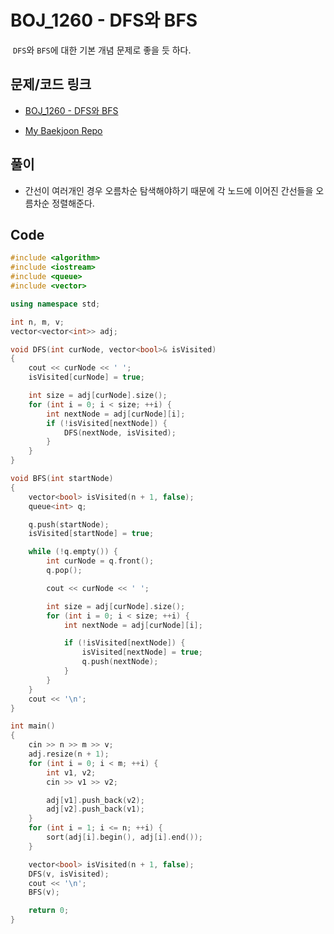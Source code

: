 # BOJ_1260 - DFS와 BFS

&nbsp;`DFS`와 `BFS`에 대한 기본 개념 문제로 좋을 듯 하다.

## 문제/코드 링크

- [BOJ_1260 - DFS와 BFS](https://www.acmicpc.net/problem/1260)

- [My Baekjoon Repo](https://github.com/Meantint/Baekjoon)

## 풀이

- 간선이 여러개인 경우 오름차순 탐색해야하기 때문에 각 노드에 이어진 간선들을 오름차순 정렬해준다.

## Code

```cpp
#include <algorithm>
#include <iostream>
#include <queue>
#include <vector>

using namespace std;

int n, m, v;
vector<vector<int>> adj;

void DFS(int curNode, vector<bool>& isVisited)
{
    cout << curNode << ' ';
    isVisited[curNode] = true;

    int size = adj[curNode].size();
    for (int i = 0; i < size; ++i) {
        int nextNode = adj[curNode][i];
        if (!isVisited[nextNode]) {
            DFS(nextNode, isVisited);
        }
    }
}

void BFS(int startNode)
{
    vector<bool> isVisited(n + 1, false);
    queue<int> q;

    q.push(startNode);
    isVisited[startNode] = true;

    while (!q.empty()) {
        int curNode = q.front();
        q.pop();

        cout << curNode << ' ';

        int size = adj[curNode].size();
        for (int i = 0; i < size; ++i) {
            int nextNode = adj[curNode][i];

            if (!isVisited[nextNode]) {
                isVisited[nextNode] = true;
                q.push(nextNode);
            }
        }
    }
    cout << '\n';
}

int main()
{
    cin >> n >> m >> v;
    adj.resize(n + 1);
    for (int i = 0; i < m; ++i) {
        int v1, v2;
        cin >> v1 >> v2;

        adj[v1].push_back(v2);
        adj[v2].push_back(v1);
    }
    for (int i = 1; i <= n; ++i) {
        sort(adj[i].begin(), adj[i].end());
    }

    vector<bool> isVisited(n + 1, false);
    DFS(v, isVisited);
    cout << '\n';
    BFS(v);

    return 0;
}
```

